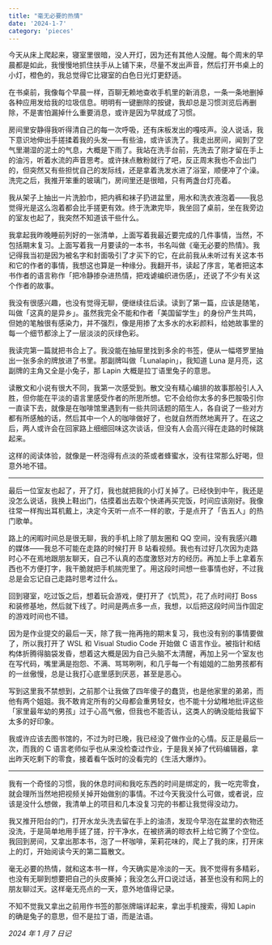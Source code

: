 ```yaml
---
title: "毫无必要的热情"
date: '2024-1-7'
category: 'pieces'
---
```


今天从床上爬起来，寝室里很暗，没人开灯，因为还有其他人没醒。每个周末的早晨都是如此，我慢慢地抓住扶手从上铺下来，尽量不发出声音，然后打开书桌上的小灯，橙色的，我总觉得它比寝室的白色日光灯更舒适。

在书桌前，我像每个早晨一样，百聊无赖地查收手机里的新消息，一条一条地删掉各种应用发给我的垃圾信息。明明有一键删除的按键，我却总是习惯浏览后再删除，不是害怕漏掉什么重要消息，或许是因为早就成了习惯。

房间里安静得我听得清自己的每一次呼吸，还有床板发出的嘎吱声。没人说话，我下意识地伸出手搓揉着我的头发——有些油，或许该洗了。我走出房间，闻到了空气里潮湿的泥土的气息，大概是下雨了。我站在洗手台前，先洗去了刚才留在手上的油污，听着水流的声音思考。或许抹点散粉就行了吧，反正周末我也不会出门的，但突然又有些担忧自己的发际线，还是拿着洗发水进了浴室，顺便冲了个澡。洗完之后，我推开笨重的玻璃门，房间里还是很暗，只有两盏台灯亮着。

我从架子上抽出一片洗脸巾，把内裤和袜子扔进盆里，用水和洗衣液泡着——我总觉得光是这么泡着都会比手搓更有效。终于洗漱完毕，我坐回了桌前，坐在我旁边的室友也起了，我突然不知道该干些什么。

我拿起我昨晚睡前列好的一张清单，上面写着我最近要完成的几件事情，当然，不包括期末复习。上面写着我一月要读的一本书，书名叫做《毫无必要的热情》。我记得我当初是因为被名字和封面吸引了才买下的它，在此前我从未听过有关这本书和它的作者的事情，我想这也算是一种缘分。我翻开书，读起了序言，笔者把这本书作者的语言称作「把冷静掺杂进热情，把戏谑编织进伤感」，还说了不少有关这个作者的故事。

我没有很感兴趣，也没有觉得无聊，便继续往后读。读到了第一篇，应该是随笔，叫做「这真的是异乡」。虽然我完全不能和作者「美国留学生」的身份产生共鸣，但她的笔触很有感染力，并不强烈，像是用掺了太多水的水彩颜料，给她故事里的每一个细节都涂上了一层淡淡的灰绿色彩。

我读完第一篇就把书合上了。我没能在抽屉里找到多余的书签，便从一幅塔罗里抽出一张多余的牌放进了书里。那副牌叫做「Lunalapin」，我知道 Luna 是月亮，这副牌的主角又全是小兔子，那 Lapin 大概是拉丁语里兔子的意思。

读散文和小说有很大不同，我第一次感受到。散文没有精心编排的故事那般引人入胜，但你能在平淡的语言里感受作者的所思所想。它不会给你太多的多巴胺吸引你一直读下去，就像是在咖啡馆里遇到有一些共同话题的陌生人，各自说了一些对方都有所感触的话，然后其中一个人的咖啡做好了，也就自然而然地离开了。在这之后，两人或许会在回家路上细细回味这次谈话，但没有人会高兴得在走路的时候跳起来。

这样的阅读体验，就像是一杯泡得有点淡的茶或者蜂蜜水，没有往常那么好喝，但意外地不错。

----

最后一位室友也起了，开了灯，我也就把我的小灯关掉了。已经快到中午，我还是没怎么说话，我换上鞋出门，估摸着出去取个快递再买完饭，时间应该刚好。我像往常一样掏出耳机戴上，决定今天听一点不一样的歌，于是点开了「告五人」的热门歌单。

路上的闲暇时间总是很无聊，我的手机上除了朋友圈和 QQ 空间，没有我感兴趣的媒体——我总不可能在走路的时候打开 B 站看视频。我也有过好几次因为走路时心不在焉地跟朋友聊天，自己不认真的态度激怒对方的经历。再加上手上拿着东西也不方便打字，我干脆就把手机揣兜里了。用这段时间想一些事情也好，不过我总是会忘记自己走路时思考过什么。

回到寝室，吃过饭之后，想着玩会游戏，便打开了《饥荒》，花了点时间打 Boss 和装修基地，然后就下线了。时间是两点多一点，我想，以后把这段时间当作固定的游戏时间也不错。

因为是作业提交的最后一天，除了我一拖再拖的期末复习，我也没有别的事情要做了，所以我打开了 WSL 和 Visual Studio Code 开始做 C 语言作业。被指针和结构体折腾得脑袋发昏，想着这大概是因为自己头脑不太清醒，再加上另一个室友也在写代码，嘴里满是抱怨、不满、骂骂咧咧，和几乎每一个有姐姐的二胎男孩都有的一丝傲慢，总是让我打心底里感到厌恶，甚至是恶心。

写到这里我不禁想到，之前那个让我做了四年傻子的蠢货，也是他家里的弟弟，而他有两个姐姐。我不敢肯定所有的父母都会重男轻女，也不能十分幼稚地批评这些「家里最年幼的男孩」过于心高气傲，但我也不能否认，这类人的确没能给我留下太多的好印象。

我或许应该去图书馆的，不过为时已晚，我已经没了做作业的心情。反正是最后一次，而我的 C 语言老师似乎也从来没检查过作业，于是我关掉了代码编辑器，拿出昨天吃剩下的零食，接着看午饭时的没看完的《生活大爆炸》。

----

我有一个奇怪的习惯，我的休息时间和我吃东西的时间是绑定的，我一吃完零食，就会理所当然地把视频关掉开始做别的事情。不过今天我没什么可做，或者说，应该是没什么想做，我清单上的项目和几本没复习完的书都让我觉得没动力。

我又推开阳台的门，打开水龙头洗去留在手上的油渍，发现今早泡在盆里的衣物还没洗，于是简单地用手搓了搓，拧干净水，在被挤满的晾衣杆上给它腾了个空位。我回到房间，又拿出那本书，泡了一杯咖啡，茉莉花味的，爬上了我的床，打开床上的灯，开始阅读今天的第二篇散文。

毫无必要的热情，就和这本书一样，今天确实是冷淡的一天。我不觉得有多精彩，也没有无聊到想要把自己的头皮撕掉；我没怎么开口说过话，甚至也没有和网上的朋友聊过天。这样毫无亮点的一天，意外地值得记录。

不知不觉我又拿出之前用作书签的那张牌端详起来，拿出手机搜索，得知 Lapin 的确是兔子的意思，但不是拉丁语，而是法语。

*2024 年 1 月 7 日记*